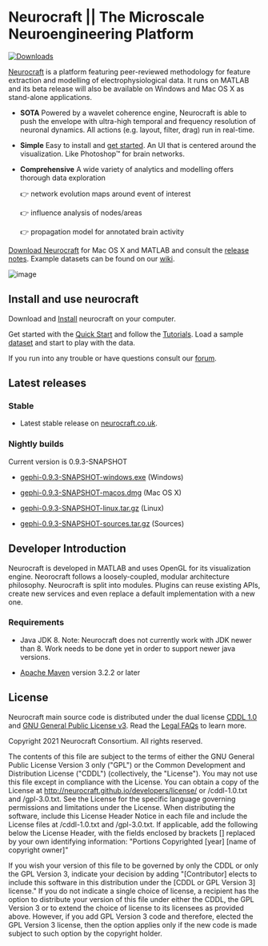 # Neurocraft || The Microscale Neuroengineering Platform

[![Downloads](https://img.shields.io/github/downloads/gephi/gephi/v0.9.2/total.svg)](https://github.com/Neurognostics/neurocraft/wiki/Releases)

[Neurocraft](http://neurocraft.co.uk) is a platform featuring peer-reviewed methodology for feature extraction and modelling of electrophysiological data. It runs on MATLAB and its beta release will also be available on Windows and Mac OS X as stand-alone applications.

- **SOTA** Powered by a wavelet coherence engine, Neurocraft is able to push the envelope with ultra-high temporal and frequency resolution of neuronal dynamics. All actions (e.g. layout, filter, drag) run in real-time.

- **Simple** Easy to install and [get started](https://www.neurocraft.co.uk/#get_started). An UI that is centered around the visualization. Like Photoshop™ for brain networks.

- **Comprehensive**  A wide variety of analytics and modelling offers thorough data exploration

  :point_right:  network evolution maps around event of interest

  :point_right:  influence analysis of nodes/areas
  
  :point_right:  propagation model for annotated brain activity


[Download Neurocraft](https://www.neurocraft.co.uk/#download) for Mac OS X and MATLAB and consult the [release notes](https://github.com/Neurognostics/neurocraft/wiki/Releases). Example datasets can be found on our [wiki](https://github.com/Neurognostics/neurocraft/wiki/Datasets).

![image](https://user-images.githubusercontent.com/429321/136833826-d945a76b-1829-4e20-b93e-7b2b9a859f3e.png)

## Install and use neurocraft

Download and [Install](https://neurocraft.github.io/users/install/) neurocraft on your computer. 

Get started with the [Quick Start](https://github.com/Neurognostics/neurocraft/wiki/quick-start/) and follow the [Tutorials](https://github.com/Neurognostics/neurocraft/wiki/Tutorials/). Load a sample [dataset](https://github.com/Neurognostics/neurocraft/wiki/Datasets) and start to play with the data.

If you run into any trouble or have questions consult our [forum](https://neurocraft.talkyard.net/).

## Latest releases

### Stable

- Latest stable release on [neurocraft.co.uk](https://www.neurocraft.co.uk/#download).

### Nightly builds

Current version is 0.9.3-SNAPSHOT

- [gephi-0.9.3-SNAPSHOT-windows.exe](https://oss.sonatype.org/service/local/artifact/maven/content?r=snapshots&g=org.gephi&a=gephi&v=0.9.3-SNAPSHOT&c=windows&p=exe) (Windows)

- [gephi-0.9.3-SNAPSHOT-macos.dmg](https://oss.sonatype.org/service/local/artifact/maven/content?r=snapshots&g=org.gephi&a=gephi&v=0.9.3-SNAPSHOT&c=macos&p=dmg) (Mac OS X)

- [gephi-0.9.3-SNAPSHOT-linux.tar.gz](https://oss.sonatype.org/service/local/artifact/maven/content?r=snapshots&g=org.gephi&a=gephi&v=0.9.3-SNAPSHOT&c=linux&p=tar.gz) (Linux)

- [gephi-0.9.3-SNAPSHOT-sources.tar.gz](https://oss.sonatype.org/service/local/artifact/maven/content?r=snapshots&g=org.gephi&a=gephi&v=0.9.3-SNAPSHOT&c=sources&p=tar.gz) (Sources)

## Developer Introduction

Neurocraft is developed in MATLAB and uses OpenGL for its visualization engine. Neorocraft follows a loosely-coupled, modular architecture philosophy. Neurocraft is split into modules. Plugins can reuse existing APIs, create new services and even replace a default implementation with a new one.

### Requirements

- Java JDK 8. Note: Neurocraft does not currently work with JDK newer than 8. Work needs to be done yet in order to support newer java versions.

- [Apache Maven](http://maven.apache.org/) version 3.2.2 or later

## License

Neurocraft main source code is distributed under the dual license [CDDL 1.0](http://www.opensource.org/licenses/CDDL-1.0) and [GNU General Public License v3](http://www.gnu.org/licenses/gpl.html). Read the [Legal FAQs](http://neurocraft.github.io/legal/faq/)  to learn more.
	
Copyright 2021 Neurocraft Consortium. All rights reserved.

The contents of this file are subject to the terms of either the GNU
General Public License Version 3 only ("GPL") or the Common
Development and Distribution License ("CDDL") (collectively, the
"License"). You may not use this file except in compliance with the
License. You can obtain a copy of the License at
http://neurocraft.github.io/developers/license/
or /cddl-1.0.txt and /gpl-3.0.txt. See the License for the
specific language governing permissions and limitations under the
License.  When distributing the software, include this License Header
Notice in each file and include the License files at
/cddl-1.0.txt and /gpl-3.0.txt. If applicable, add the following below the
License Header, with the fields enclosed by brackets [] replaced by
your own identifying information:
"Portions Copyrighted [year] [name of copyright owner]"

If you wish your version of this file to be governed by only the CDDL
or only the GPL Version 3, indicate your decision by adding
"[Contributor] elects to include this software in this distribution
under the [CDDL or GPL Version 3] license." If you do not indicate a
single choice of license, a recipient has the option to distribute
your version of this file under either the CDDL, the GPL Version 3 or
to extend the choice of license to its licensees as provided above.
However, if you add GPL Version 3 code and therefore, elected the GPL
Version 3 license, then the option applies only if the new code is
made subject to such option by the copyright holder.



